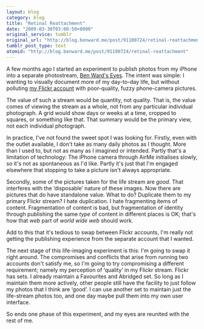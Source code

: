```yaml
---
layout: blog
category: blog
title: "Retinal Reattachment"
date: "2009-03-30T03:08:50+0000"
original_service: tumblr
original_url: "http://blog.benward.me/post/91100724/retinal-reattachment"
tumblr_post_type: text
atomid: "http://blog.benward.me/post/91100724/retinal-reattachment"
---
```

A few months ago I started an experiment to publish photos from my iPhone into a separate photostream, [Ben Ward's Eyes](http://flickr.com/photos/benwardseyes). The intent was simple: I wanting to visually document more of my day-to-day life, but without polluting [my Flickr account](http://flickr.com/benward) with poor-quality, fuzzy phone-camera pictures.

The value of such a stream would be quantity, not quality. That is, the value comes of viewing the stream as a whole, not from any particular individual photograph. A grid would show days or weeks at a time, cropped to squares, or something like that. That summary would be the primary view, not each individual photograph.

In practice, I've not found the sweet spot I was looking for. Firstly, even with the outlet available, I don't take as many daily photos as I thought. More than I used to, but not as many as I imagined or intended. Partly that's a limitation of technology: The iPhone camera through AirMe initialises slowly, so it's not as spontaneous as I'd like. Partly it's just that I'm engaged elsewhere that stopping to take a picture isn't always appropriate.

Secondly, some of the pictures taken for the life stream are _good_. That interferes with the ‘disposable’ nature of these images. Now there are pictures that do have standalone value. What to do? Duplicate them to my primary Flickr stream? I hate duplication. I hate fragmenting items of content. Fragmentation of content is bad, but fragmentation of identity through publishing the same _type_ of content in different places is OK; that's how that _web_ part of _world wide web_ should work.

Add to this that it's tedious to swap between Flickr accounts, I'm really not getting the publishing experience from the separate account that I wanted.

The next stage of this life-imaging experiment is this: I'm going to swap it right around. The compromises and conflicts that arise from running two accounts don't satisfy me, so I'm going to try compromising a different requirement; namely my perception of ‘quality’ in my Flickr stream. Flickr has sets. I already maintain a Favourites and Abridged set. So long as I maintain them more actively, other people still have the facility to just follow my photos that I think are ‘good’. I can use another set to maintain just the life-stream photos too, and one day maybe pull them into my own user interface.

So ends one phase of this experiment, and my eyes are reunited with the rest of me.